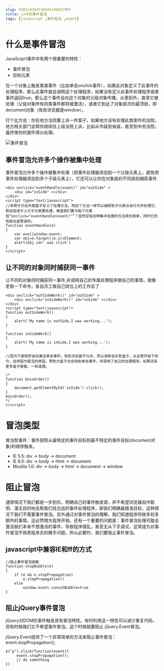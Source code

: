 ```yaml
---
slug: 5582c4254f1043fa3601790f
title: js中的事件冒泡
tags: [javascript ,事件冒泡 ,event]
---
```


# 什么是事件冒泡

JavaSciprt事件中有两个很重要的特性：
* 事件冒泡
* 目标元素

在一个对象上触发某类事件（比如单击onclick事件），如果此对象定义了此事件的处理程序，那么此事件就会调用这个处理程序，如果没有定义此事件处理程序或者事件返回true，那么这个事件会向这个对象的父级对象传播，从里到外，直至它被处理（父级对象所有同类事件都将被激活），或者它到达了对象层次的最顶层，即document对象（有些浏览器是window）。

打个比方说：你在地方法院要上诉一件案子，如果地方没有处理此类案件的法院，地方相关部门会帮你继续往上级法院上诉，比如从市级到省级，直至到中央法院，最终使你的案件得以处理。

 ![事件冒泡](http:https://static.gaoqixhb.com/FqqX6hh8ttvRY1oUbvqAh70IP-MA)
 
## 事件冒泡允许多个操作被集中处理
事件冒泡允许多个操作被集中处理（把事件处理器添加到一个父级元素上，避免把事件处理器添加到多个子级元素上），它还可以让你在对象层的不同级别捕获事件
```
<div onclick="eventHandle(event)" id="outSide" >
    <div id="inSide" ></div>
</div>
<script type="text/javascript">
//本例子只在外面盒子定义了处理方法，而这个方法一样可以捕获到子元素点击行为并处理它。假设有成千上万子元素要处理，难道我们要为每个元素加“onclick="eventHandle(event)"”？显然没有这种集中处理的方法来的简单，同时它的性能也是更高的。
function eventHandle(e)
{
    var e=e||window.event;
    var obj=e.target||e.srcElement;
    alert(obj.id+' was click')
}
</script>
```

## 让不同的对象同时捕获同一事件
让不同的对象同时捕获同一事件,并调用自己的专属处理程序做自己的事情，就像老板一下命令，各自员工做自己岗位上的工作去了
```
<div onclick="outSideWork()" id="outSide" >
    <div onclick="inSideWork()" id="inSide" ></div>
</div>
<script type="text/javascript">
function outSideWork()
{
    alert('My name is outSide,I was working...');
}

function inSideWork()
{
    alert('My name is inSide,I was working...');
}

//因为下面程序自动激活单击事件，有些浏览器不允许，所以请单击灰色盒子，从这里开始下命令，这样因为冒泡的原因，黑色大盒子也会收到单击事件，并调用了自己的处理程序。如果还有更多盒子嵌套，一样道理。

/*
function bossOrder()
{
    document.getElmentById('inSide').click();
}
bossOrder();
*/
</script>
```

# 冒泡类型
冒泡型事件：事件按照从最特定的事件目标到最不特定的事件目标(document对象)的顺序触发。
* IE 5.5: div -> body -> document
* IE 6.0: div -> body -> html -> document
* Mozilla 1.0: div -> body -> html -> document -> window

# 阻止冒泡
通常情况下我们都是一步到位，明确自己的事件触发源，并不希望浏览器自作聪明、漫无目的地去帮我们找合适的事件处理程序，即我们明确最精准目标，这种情况下我们不需要事件冒泡。另外通过对事件冒泡的理解，我们知道程序将做多较多额外的事情，这必然增大程序开销。还有一个重要的问题是：事件冒泡处理可能会激活我们本来不想激活的事件，导致程序错乱，甚至无从下手调试，这常成为对事件冒泡不熟悉程序员的棘手问题。所以必要时，我们要阻止事件冒泡。

## javascript中兼容IE和ff的方式
```
//阻止事件冒泡函数
function stopBubble(e)
{
    if (e && e.stopPropagation)
        e.stopPropagation()
    else
        window.event.cancelBubble=true
}
```

## 阻止jQuery事件冒泡
jQuery对DOM的事件触发具有冒泡特性。有时利用这一特性可以减少重复代码，但有时候我们又不希望事件冒泡。这个时候就要阻止 jQuery.Event冒泡。

jQuery.Event提供了一个非常简单的方法来阻止事件冒泡：event.stopPropagation();
```
$("p").click(function(event){
     event.stopPropagation();
     // do something
})

```
